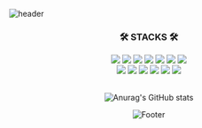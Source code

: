 ![header](https://capsule-render.vercel.app/api?type=waving&color=00ced1&height=200&text=I'm%SHINSEUNGHUN!&fontSize=80&fontColor=f4ffff)

<div align="center">

  
### 🛠 STACKS 🛠 
<div><img src="https://img.shields.io/badge/JavaScript-F7DF1E?style=flat-square&logo=JavaScript&logoColor=white"/> <img src="https://img.shields.io/badge/Redis-DC382D?style=flat-square&logo=Redis&logoColor=white"/> <img src="https://img.shields.io/badge/Java-F16822?style=flat-square"/> <img src="https://img.shields.io/badge/Express-000000?style=flat-square&logo=express&logoColor=white"/> <img src="https://img.shields.io/badge/Node.js-339933?style=flat-square&logo=node.js&logoColor=white"/> <img src="https://img.shields.io/badge/MySQL-4479A1?style=flat-square&logo=mysql&logoColor=white"/> <img src="https://img.shields.io/badge/PostgreSQL-4169E1?style=flat-square&logo=PostgreSQL&logoColor=white"/> <br> <img src="https://img.shields.io/badge/Web3.js-F16822?style=flat-square&logo=web3.js&logoColor=black"/> <img src="https://img.shields.io/badge/IPFS-65C2CB?style=flat-square&logo=ipfs&logoColor=white"/> <img src="https://img.shields.io/badge/Amazon RDS-527FFF?style=flat-square&logo=Amazon RDS&logoColor=white"/> <img src="https://img.shields.io/badge/Amazon EC2-FF9900?style=flat-square&logo=Amazon EC2&logoColor=white"/> <img src="https://img.shields.io/badge/Docker-2496ED?style=flat-square&logo=Docker&logoColor=white"/> <img src="https://img.shields.io/badge/RabbitMQ-FF6600?style=flat-square&logo=RabbitMQ&logoColor=white"/> </div>
  
  
<br>
  
![Anurag's GitHub stats](https://github-readme-stats.vercel.app/api?username=sinsu1004&show_icons=true&theme=radical) 

![Footer](https://capsule-render.vercel.app/api?type=waving&color=00ced1&height=200&section=footer) 
